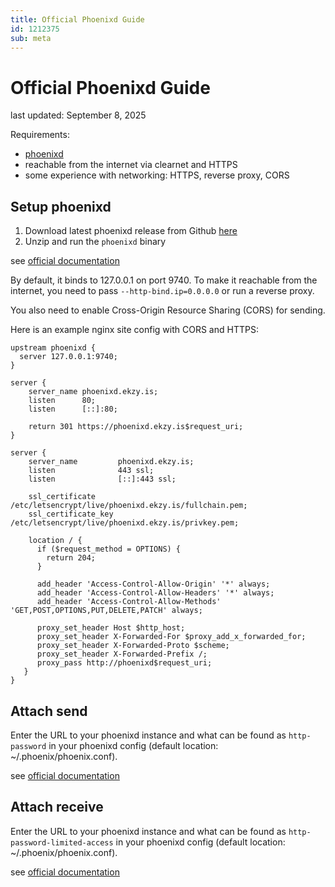 ```yaml
---
title: Official Phoenixd Guide
id: 1212375
sub: meta
---
```


# Official Phoenixd Guide

last updated: September 8, 2025

Requirements:

- [phoenixd](https://phoenix.acinq.co/server)
- reachable from the internet via clearnet and HTTPS
- some experience with networking: HTTPS, reverse proxy, CORS

## Setup phoenixd

1. Download latest phoenixd release from Github [here](https://github.com/ACINQ/phoenixd/releases)
2. Unzip and run the `phoenixd` binary

see [official documentation](https://phoenix.acinq.co/server/get-started)

By default, it binds to 127.0.0.1 on port 9740. To make it reachable from the internet, you need to pass `--http-bind.ip=0.0.0.0` or run a reverse proxy.

You also need to enable Cross-Origin Resource Sharing (CORS) for sending.

Here is an example nginx site config with CORS and HTTPS:

```nginx
upstream phoenixd {
  server 127.0.0.1:9740;
}

server {
    server_name phoenixd.ekzy.is;
    listen      80;
    listen      [::]:80;

    return 301 https://phoenixd.ekzy.is$request_uri;
}

server {
    server_name         phoenixd.ekzy.is;
    listen              443 ssl;
    listen              [::]:443 ssl;

    ssl_certificate     /etc/letsencrypt/live/phoenixd.ekzy.is/fullchain.pem;
    ssl_certificate_key /etc/letsencrypt/live/phoenixd.ekzy.is/privkey.pem;

    location / {
      if ($request_method = OPTIONS) {
        return 204;
      }

      add_header 'Access-Control-Allow-Origin' '*' always;
      add_header 'Access-Control-Allow-Headers' '*' always;
      add_header 'Access-Control-Allow-Methods' 'GET,POST,OPTIONS,PUT,DELETE,PATCH' always;

      proxy_set_header Host $http_host;
      proxy_set_header X-Forwarded-For $proxy_add_x_forwarded_for;
      proxy_set_header X-Forwarded-Proto $scheme;
      proxy_set_header X-Forwarded-Prefix /;
      proxy_pass http://phoenixd$request_uri;
   }
}
```

## Attach send

Enter the URL to your phoenixd instance and what can be found as `http-password` in your phoenixd config (default location: ~/.phoenix/phoenix.conf).

see [official documentation](https://phoenix.acinq.co/server/api#security)

## Attach receive

Enter the URL to your phoenixd instance and what can be found as `http-password-limited-access` in your phoenixd config (default location: ~/.phoenix/phoenix.conf).

see [official documentation](https://phoenix.acinq.co/server/api#security)
